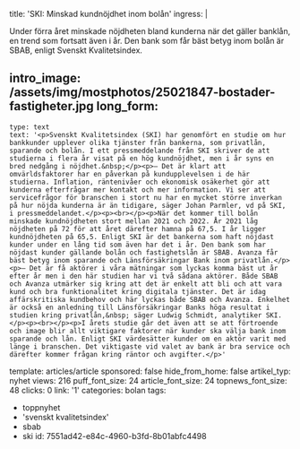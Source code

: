 title: 'SKI: Minskad kundnöjdhet inom bolån'
ingress: |
  <p>Under förra året minskade nöjdheten bland kunderna när det gäller banklån, en trend som fortsatt även i år. Den bank som får bäst betyg inom bolån är SBAB, enligt Svenskt Kvalitetsindex.
  </p>
  
intro_image: /assets/img/mostphotos/25021847-bostader-fastigheter.jpg
long_form:
  -
    type: text
    text: '<p>Svenskt Kvalitetsindex (SKI) har genomfört en studie om hur bankkunder upplever olika tjänster från bankerna, som privatlån, sparande och bolån. I ett pressmeddelande från SKI skriver de att studierna i flera år visat på en hög kundnöjdhet, men i år syns en bred nedgång i nöjdhet.&nbsp;</p><p>– Det är klart att omvärldsfaktorer har en påverkan på kundupplevelsen i de här studierna. Inflation, räntenivåer och ekonomisk osäkerhet gör att kunderna efterfrågar mer kontakt och mer information. Vi ser att servicefrågor för branschen i stort nu har en mycket större inverkan på hur nöjda kunderna är än tidigare, säger Johan Parmler, vd på SKI, i pressmeddelandet.</p><p><br></p><p>När det kommer till bolån minskade kundnöjdheten stort mellan 2021 och 2022. År 2021 låg nöjdheten på 72 för att året därefter hamna på 67,5. I år ligger kundnöjdheten på 65,5. Enligt SKI är det bankerna som haft nöjdast kunder under en lång tid som även har det i år. Den bank som har nöjdast kunder gällande bolån och fastighetslån är SBAB. Avanza får bäst betyg inom sparande och Länsförsäkringar Bank inom privatlån.</p><p>– Det är få aktörer i våra mätningar som lyckas komma bäst ut år efter år men i den här studien har vi två sådana aktörer. Både SBAB och Avanza utmärker sig kring att det är enkelt att bli och att vara kund och bra funktionalitet kring digitala tjänster. Det är idag affärskritiska kundbehov och här lyckas både SBAB och Avanza. Enkelhet är också en anledning till Länsförsäkringar Banks höga resultat i studien kring privatlån,&nbsp; säger Ludwig Schmidt, analytiker SKI.</p><p><br></p><p>I årets studie går det även att se att förtroende och image blir allt viktigare faktorer när kunder ska välja bank inom sparande och lån. Enligt SKI värdesätter kunder om en aktör varit med länge i branschen. Det viktigaste vid valet av bank är bra service och därefter kommer frågan kring räntor och avgifter.</p>'
template: articles/article
sponsored: false
hide_from_home: false
artikel_typ: nyhet
views: 216
puff_font_size: 24
article_font_size: 24
topnews_font_size: 48
clicks: 0
link: '1'
categories: bolan
tags:
  - toppnyhet
  - 'svenskt kvalitetsindex'
  - sbab
  - ski
id: 7551ad42-e84c-4960-b3fd-8b01abfc4498
